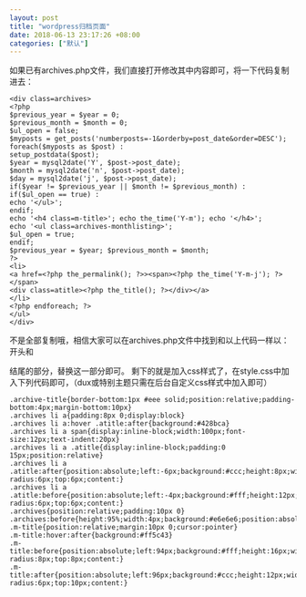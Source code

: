 ```yaml
---
layout: post
title: "wordpress归档页面"
date: 2018-06-13 23:17:26 +08:00
categories: ["默认"]
---
```


<p>如果已有archives.php文件，我们直接打开修改其中内容即可，将一下代码复制进去：</p>
<pre><code class="language-php">&lt;div class=archives&gt;
&lt;?php
$previous_year = $year = 0;
$previous_month = $month = 0;
$ul_open = false;
$myposts = get_posts(&#039;numberposts=-1&amp;orderby=post_date&amp;order=DESC&#039;);
foreach($myposts as $post) :
setup_postdata($post);
$year = mysql2date(&#039;Y&#039;, $post-&gt;post_date);
$month = mysql2date(&#039;n&#039;, $post-&gt;post_date);
$day = mysql2date(&#039;j&#039;, $post-&gt;post_date);
if($year != $previous_year || $month != $previous_month) :
if($ul_open == true) :
echo &#039;&lt;/ul&gt;&#039;;
endif;
echo &#039;&lt;h4 class=m-title&gt;&#039;; echo the_time(&#039;Y-m&#039;); echo &#039;&lt;/h4&gt;&#039;;
echo &#039;&lt;ul class=archives-monthlisting&gt;&#039;;
$ul_open = true;
endif;
$previous_year = $year; $previous_month = $month;
?&gt;
&lt;li&gt;
&lt;a href=&lt;?php the_permalink(); ?&gt;&gt;&lt;span&gt;&lt;?php the_time(&#039;Y-m-j&#039;); ?&gt;&lt;/span&gt;
&lt;div class=atitle&gt;&lt;?php the_title(); ?&gt;&lt;/div&gt;&lt;/a&gt;
&lt;/li&gt;
&lt;?php endforeach; ?&gt;
&lt;/ul&gt;
&lt;/div&gt;
</code></pre>
<p>不是全部复制哦，相信大家可以在archives.php文件中找到和以上代码一样以： 开头和 </p>
<p>结尾的部分，替换这一部分即可。 剩下的就是加入css样式了，在style.css中加入下列代码即可，（dux或特别主题只需在后台自定义css样式中加入即可） </p>
<pre><code class="language-css">.archive-title{border-bottom:1px #eee solid;position:relative;padding-bottom:4px;margin-bottom:10px}
.archives li a{padding:8px 0;display:block}
.archives li a:hover .atitle:after{background:#428bca}
.archives li a span{display:inline-block;width:100px;font-size:12px;text-indent:20px}
.archives li a .atitle{display:inline-block;padding:0 15px;position:relative}
.archives li a .atitle:after{position:absolute;left:-6px;background:#ccc;height:8px;width:8px;border-radius:6px;top:6px;content:}
.archives li a .atitle:before{position:absolute;left:-4px;background:#fff;height:12px;width:12px;border-radius:6px;top:6px;content:}
.archives{position:relative;padding:10px 0}
.archives:before{height:95%;width:4px;background:#e6e6e6;position:absolute;left:100px;content:;top:30px}
.m-title{position:relative;margin:10px 0;cursor:pointer}
.m-title:hover:after{background:#ff5c43}
.m-title:before{position:absolute;left:94px;background:#fff;height:16px;width:16px;border-radius:8px;top:8px;content:}
.m-title:after{position:absolute;left:96px;background:#ccc;height:12px;width:12px;border-radius:6px;top:10px;content:}
</code></pre>